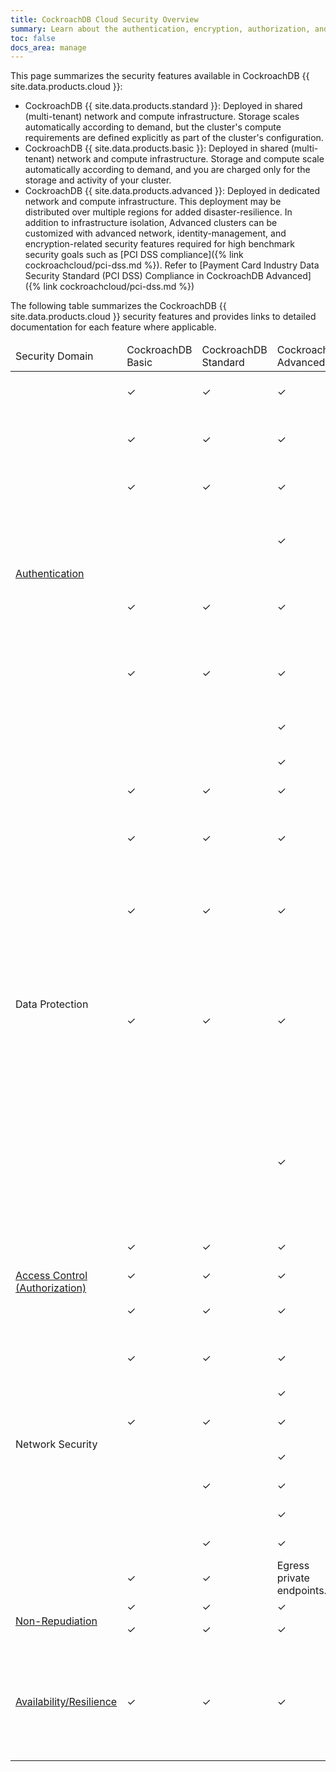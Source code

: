 ```yaml
---
title: CockroachDB Cloud Security Overview
summary: Learn about the authentication, encryption, authorization, and audit log features for CockroachDB Cloud clusters.
toc: false
docs_area: manage
---
```


This page summarizes the security features available in CockroachDB {{ site.data.products.cloud }}:

- CockroachDB {{ site.data.products.standard }}: Deployed in shared (multi-tenant) network and compute infrastructure. Storage scales automatically according to demand, but the cluster's compute requirements are defined explicitly as part of the cluster's configuration.
- CockroachDB {{ site.data.products.basic }}: Deployed in shared (multi-tenant) network and compute infrastructure. Storage and compute scale automatically according to demand, and you are charged only for the storage and activity of your cluster.
- CockroachDB {{ site.data.products.advanced }}: Deployed in dedicated network and compute infrastructure. This deployment may be distributed over multiple regions for added disaster-resilience. In addition to infrastructure isolation, Advanced clusters can be customized with advanced network, identity-management, and encryption-related security features required for high benchmark security goals such as [PCI DSS compliance]({% link cockroachcloud/pci-dss.md %}). Refer to [Payment Card Industry Data Security Standard (PCI DSS) Compliance in CockroachDB Advanced]({% link cockroachcloud/pci-dss.md %})

The following table summarizes the CockroachDB {{ site.data.products.cloud }} security features and provides links to detailed documentation for each feature where applicable.

<table markdown="1">
  <thead>
    <tr>
      <td width="120">Security Domain</td>
      <td>CockroachDB Basic</td>
      <td>CockroachDB Standard</td>
      <td>CockroachDB Advanced</td>
      <td>Feature</td>
    </tr>
  </thead>
  <tbody>
    <tr>
      <td rowspan="8"><a href="{% link cockroachcloud/authentication.md %}">Authentication</a></td>
      <td>✓</td>
      <td>✓</td>
      <td>✓</td>
      <td>Inter-node and node identity authentication using TLS 1.3</td>
    </tr>
    <tr>
      <td>✓</td>
      <td>✓</td>
      <td>✓</td>
      <td>Client identity authentication using a username and password</td>
    </tr>
    <tr>
      <td>✓</td>
      <td>✓</td>
      <td>✓</td>
      <td><a href="{% link {{ site.current_cloud_version }}/security-reference/scram-authentication.md %}">SASL/SCRAM-SHA-256 secure password-based authentication</a></td>
    </tr>
    <tr>
      <td>&nbsp;</td>
      <td>&nbsp;</td>
      <td>✓</td>
      <td>Cluster DB console authentication with third-party <a href="{% link {{ site.current_cloud_version }}/sso-db-console.md %}">Single Sign On (SSO)</a> using <a href="https://openid.net/connect/">OpenID Connect OIDC</a> or <a href="https://wikipedia.org/wiki/Security_Assertion_Markup_Language">SAML</a></td>
    </tr>
    <tr>
      <td>✓</td>
      <td>✓</td>
      <td>✓</td>
      <td>SQL Client authentication with <a href="{% link cockroachcloud/cloud-sso-sql.md %}">Cluster SSO</a> using CockroachDB Cloud as identity provider</td>
    </tr>
    <tr>
      <td>✓</td>
      <td>✓</td>
      <td>✓</td>
      <td>SQL Client authentication with <a href="{% link {{ site.current_cloud_version }}/sso-sql.md %}">Cluster SSO</a> using customer-managed identity providers</td>
    </tr>
    <tr>
      <td>&nbsp;</td>
      <td>&nbsp;</td>
      <td>✓</td>
      <td>Client identity authentication using <a href="{% link cockroachcloud/client-certs-advanced.md %}">PKI certificates</a></td>
    </tr>
    <tr>
      <td>&nbsp;</td>
      <td>&nbsp;</td>
      <td>✓</td>
      <td><a href="{% link {{ site.current_cloud_version }}/manage-certs-revoke-ocsp.md %}">OCSP</a> certificate revocation protocol</td>
    </tr>
    <tr>
    <td rowspan="5" >Data Protection</a></td>
      <td>✓</td>
      <td>✓</td>
      <td>✓</td>
      <td>Encryption-in-flight using TLS 1.3</td>
    </tr>
    <tr>
      <td>✓</td>
      <td>✓</td>
      <td>✓</td>
      <td>Automatic backups for AWS clusters are encrypted-at-rest using <a href="https://docs.aws.amazon.com/AmazonS3/latest/dev/UsingServerSideEncryption.html">AWS S3’s server-side encryption</a></td>
    </tr>
    <tr>
      <td>✓</td>
      <td>✓</td>
      <td>✓</td>
      <td>Automatic backups for GCP clusters are encrypted-at-rest using <a href="https://cloud.google.com/storage/docs/encryption/default-keys">Google-managed server-side encryption keys</a></td>
    </tr>
    <tr>
      <td>✓</td>
      <td>✓</td>
      <td>✓</td>
      <td>Industry-standard encryption-at-rest provided at the infrastructure level by your chosen deployment environment, such as Google Cloud Platform (GCP), Amazon Web Services (AWS), or Microsoft Azure.
    </tr>
    <tr>
      <td>&nbsp;</td>
      <td>&nbsp;</td>
      <td>✓</td>
      <td><a href="{% link cockroachcloud/cmek.md %}">Customer Managed Encryption Keys (CMEK)</a>, with [Advanced security features]({% link cockroachcloud/create-an-advanced-cluster.md %}#step-6-configure-advanced-security-features) enabled.
    </tr>
    <tr>
    <td rowspan="3" ><a href="{% link cockroachcloud/authorization.md %}">Access Control (Authorization)</a></td>
      <td>✓</td>
      <td>✓</td>
      <td>✓</td>
      <td>SQL users with direct privilege management</td>
    </tr>
    <tr>
      <td>✓</td>
      <td>✓</td>
      <td>✓</td>
      <td>SQL Role-based access control (RBAC)</td>
    </tr>
    <tr>
      <td>✓</td>
      <td>✓</td>
      <td>✓</td>
      <td>Cloud Organization users with fine-grained access roles</td>
    </tr>
    <tr>
    <td rowspan="7">Network Security</td>
      <td>✓</td>
      <td>✓</td>
      <td>✓</td>
      <td><a href="{% link cockroachcloud/authentication.md %}">SQL-level configuration of allowed authentication attempts by IP address</a></td>
    </tr>
    <tr>
      <td>&nbsp;</td>
      <td>&nbsp;</td>
      <td>✓</td>
      <td><a href="{% link cockroachcloud/private-clusters.md %}">Private Clusters</a></td>
    </tr>
    <tr>
      <td>✓</td>
      <td>✓</td>
      <td>✓</td>
      <td>Network-level Configuration of allowed IP addresses</td>
    </tr>
    <tr>
      <td>&nbsp;</td>
      <td>&nbsp;</td>
      <td>✓</td>
      <td>Egress Perimeter Controls</td>
    </tr>
    <tr>
      <td>&nbsp;</td>
      <td>✓</td>
      <td>✓</td>
      <td><a href="{% link cockroachcloud/network-authorization.md %}#gcp-private-service-connect">Private Service Connect (PSC) for GCP clusters</td>
    </tr>
    <tr>
      <td>&nbsp;</td>
      <td>&nbsp;</td>
      <td>✓</td>
      <td><a href="{% link cockroachcloud/network-authorization.md %}#gcp-vpc-peering">VPC Peering</a> for GCP clusters</td>
    </tr>
    <tr>
      <td>&nbsp;</td>
      <td>✓</td>
      <td>✓</td>
      <td><a href="{% link cockroachcloud/network-authorization.md %}#aws-privatelink"></a>PrivateLink for AWS clusters. </td>
    </tr>
    <tr>
      <td>&nbsp;</td>
      <td>✓</td>
      <td>✓</td>
      <td><a href="{% link cockroachcloud/egress-private-endpoints.md %}"></a>Egress private endpoints. </td>
    </tr>
    <tr>
      <td rowspan="2"><a href="https://wikipedia.org/wiki/Non-repudiation">Non-Repudiation</a></td>
      <td>✓</td>
      <td>✓</td>
      <td>✓</td>
      <td><a href="{% link {{ site.current_cloud_version }}/sql-audit-logging.md %}">SQL Audit Logging</a></td>
    </tr>
    <tr>
      <td>✓</td>
      <td>✓</td>
      <td>✓</td>
      <td><a href="{% link cockroachcloud/cloud-org-audit-logs.md %}">Cloud Organization Audit Logging</a></td>
    </tr>
    <tr>
      <td><a href="{% link {{ site.current_cloud_version }}/demo-cockroachdb-resilience.md %}">Availability/Resilience</a></td>
      <td>✓</td>
      <td>✓</td>
      <td>✓</td>
      <td>CockroachDB, as a distributed SQL database, is uniquely resilient by nature. A cluster can tolerate node failures as long as the majority of nodes remain functional. See <a href="{% link {{ site.current_cloud_version }}/demo-cockroachdb-resilience.md %}">Disaster Recovery.</a></td>
    </tr>
  </thead>
</table>
